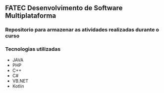 ## FATEC Desenvolvimento de Software Multiplataforma
### Repositorio para armazenar as atividades realizadas durante o curso

### Tecnologias utilizadas
- JAVA
- PHP
- C++
- C#
- VB.NET
- Kotlin

